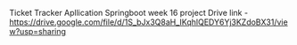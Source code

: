 Ticket Tracker Apllication Springboot week 16 project
 Drive link - https://drive.google.com/file/d/1S_bJx3Q8aH_IKqhlQEDY6Yj3KZdoBX31/view?usp=sharing
